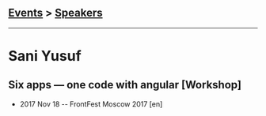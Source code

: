 ## [Events](../README.md) > [Speakers](../speakers.md)
---

# Sani Yusuf

## Six apps — one code with angular [Workshop]
- 2017 Nov 18 -- FrontFest Moscow 2017 [en]   
